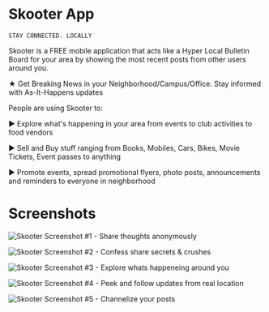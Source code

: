 # Skooter App
`STAY CONNECTED. LOCALLY`

Skooter is a FREE mobile application that acts like a Hyper Local Bulletin Board for your area by showing the most recent posts from other users around you.

★ Get Breaking News in your Neighborhood/Campus/Office. Stay informed with As-It-Happens updates

People are using Skooter to:

► Explore what's happening in your area from events to club activities to food vendors

► Sell and Buy stuff ranging from Books, Mobiles, Cars, Bikes, Movie Tickets, Event passes to anything

► Promote events, spread promotional flyers, photo posts, announcements and reminders to everyone in neighborhood

# Screenshots

![Skooter Screenshot #1 - Share thoughts anonymously](https://raw.githubusercontent.com/aayushranaut/skooterapp/master/screenshots/1.png)

![Skooter Screenshot #2 - Confess share secrets & crushes](https://raw.githubusercontent.com/aayushranaut/skooterapp/master/screenshots/2.png)

![Skooter Screenshot #3 - Explore whats happeneing around you](https://raw.githubusercontent.com/aayushranaut/skooterapp/master/screenshots/3.png)

![Skooter Screenshot #4 - Peek and follow updates from real location](https://raw.githubusercontent.com/aayushranaut/skooterapp/master/screenshots/4.png)

![Skooter Screenshot #5 - Channelize your posts](https://raw.githubusercontent.com/aayushranaut/skooterapp/master/screenshots/5.png)
